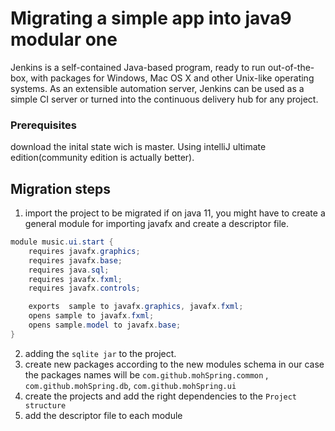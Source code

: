 # Migrating a simple app into java9 modular one
Jenkins is a self-contained Java-based program, ready to run out-of-the-box, with packages for Windows, Mac OS X and other Unix-like operating systems. As an extensible automation server, Jenkins can be used as a simple CI server or turned into the continuous delivery hub for any project.


### Prerequisites
download the inital state wich is master.
Using intelliJ ultimate edition(community edition is actually better).

## Migration steps
1. import the project to be migrated if on java 11, you  might have to create a general module for importing javafx and create a descriptor file.
```java
module music.ui.start {
    requires javafx.graphics;
    requires javafx.base;
    requires java.sql;
    requires javafx.fxml;
    requires javafx.controls;

    exports  sample to javafx.graphics, javafx.fxml;
    opens sample to javafx.fxml;
    opens sample.model to javafx.base;
}
```
2. adding the `sqlite jar` to the project.
3. create new packages according to the new modules schema in our case 
the packages names will be `com.github.mohSpring.common` , `com.github.mohSpring.db`, `com.github.mohSpring.ui`
4. create the projects and add the right dependencies to the `Project structure`
5. add the descriptor file to each module
